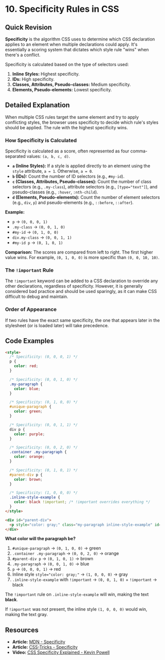 
# 10. Specificity Rules in CSS

## Quick Revision

**Specificity** is the algorithm CSS uses to determine which CSS declaration applies to an element when multiple declarations could apply. It's essentially a scoring system that dictates which style rule "wins" when there's a conflict.

Specificity is calculated based on the type of selectors used:

1.  **Inline Styles:** Highest specificity.
2.  **IDs:** High specificity.
3.  **Classes, Attributes, Pseudo-classes:** Medium specificity.
4.  **Elements, Pseudo-elements:** Lowest specificity.

## Detailed Explanation

When multiple CSS rules target the same element and try to apply conflicting styles, the browser uses specificity to decide which rule's styles should be applied. The rule with the highest specificity wins.

### How Specificity is Calculated

Specificity is calculated as a score, often represented as four comma-separated values: `(a, b, c, d)`.

*   **`a` (Inline Styles):** If a style is applied directly to an element using the `style` attribute, `a = 1`. Otherwise, `a = 0`.
*   **`b` (IDs):** Count the number of ID selectors (e.g., `#my-id`).
*   **`c` (Classes, Attributes, Pseudo-classes):** Count the number of class selectors (e.g., `.my-class`), attribute selectors (e.g., `[type="text"]`), and pseudo-classes (e.g., `:hover`, `:nth-child`).
*   **`d` (Elements, Pseudo-elements):** Count the number of element selectors (e.g., `div`, `p`) and pseudo-elements (e.g., `::before`, `::after`).

**Example:**

*   `p` -> `(0, 0, 0, 1)`
*   `.my-class` -> `(0, 0, 1, 0)`
*   `#my-id` -> `(0, 1, 0, 0)`
*   `div.my-class` -> `(0, 0, 1, 1)`
*   `#my-id p` -> `(0, 1, 0, 1)`

**Comparison:** The scores are compared from left to right. The first higher value wins. For example, `(0, 1, 0, 0)` is more specific than `(0, 0, 10, 10)`.

### The `!important` Rule

The `!important` keyword can be added to a CSS declaration to override any other declarations, regardless of specificity. However, it is generally considered bad practice and should be used sparingly, as it can make CSS difficult to debug and maintain.

### Order of Appearance

If two rules have the exact same specificity, the one that appears later in the stylesheet (or is loaded later) will take precedence.

## Code Examples

```html
<style>
  /* Specificity: (0, 0, 0, 1) */
  p {
    color: red;
  }

  /* Specificity: (0, 0, 1, 0) */
  .my-paragraph {
    color: blue;
  }

  /* Specificity: (0, 1, 0, 0) */
  #unique-paragraph {
    color: green;
  }

  /* Specificity: (0, 0, 1, 1) */
  div p {
    color: purple;
  }

  /* Specificity: (0, 0, 2, 0) */
  .container .my-paragraph {
    color: orange;
  }

  /* Specificity: (0, 1, 0, 1) */
  #parent-div p {
    color: brown;
  }

  /* Specificity: (1, 0, 0, 0) */
  .inline-style-example {
    color: black !important; /* !important overrides everything */
  }
</style>

<div id="parent-div">
  <p style="color: gray;" class="my-paragraph inline-style-example" id="unique-paragraph">This is a paragraph.</p>
</div>
```

**What color will the paragraph be?**

1.  `#unique-paragraph` -> `(0, 1, 0, 0)` -> green
2.  `.container .my-paragraph` -> `(0, 0, 2, 0)` -> orange
3.  `#parent-div p` -> `(0, 1, 0, 1)` -> brown
4.  `.my-paragraph` -> `(0, 0, 1, 0)` -> blue
5.  `p` -> `(0, 0, 0, 1)` -> red
6.  Inline style `style="color: gray;"` -> `(1, 0, 0, 0)` -> gray
7.  `.inline-style-example` with `!important` -> `(0, 0, 1, 0)` + `!important` -> black

The `!important` rule on `.inline-style-example` will win, making the text **black**.

If `!important` was not present, the inline style `(1, 0, 0, 0)` would win, making the text gray.

## Resources

*   **Article:** [MDN - Specificity](https://developer.mozilla.org/en-US/docs/Web/CSS/Specificity)
*   **Article:** [CSS-Tricks - Specificity](https://css-tricks.com/specifics-on-css-specificity/)
*   **Video:** [CSS Specificity Explained - Kevin Powell](https://www.youtube.com/watch?v=static-relative-absolute-fixed-sticky)
